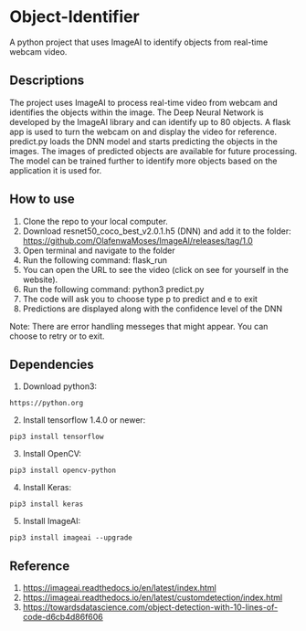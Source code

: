 # Object-Identifier
A python project that uses ImageAI to identify objects from real-time webcam video.

## Descriptions

The project uses ImageAI to process real-time video from webcam and identifies the objects within the image. 
The Deep Neural Network is developed by the ImageAI library and can identify up to 80 objects. 
A flask app is used to turn the webcam on and display the video for reference. predict.py loads the DNN model and 
starts predicting the objects in the images.
The images of predicted objects are available for future processing.
The model can be trained further to identify more objects based on the application it is used for.

## How to use

1. Clone the repo to your local computer.
2. Download resnet50_coco_best_v2.0.1.h5 (DNN) and add it to the folder: https://github.com/OlafenwaMoses/ImageAI/releases/tag/1.0 
3. Open terminal and navigate to the folder
4. Run the following command: flask_run
5. You can open the URL to see the video (click on see for yourself in the website).
6. Run the following command: python3 predict.py
7. The code will ask you to choose type p to predict and e to exit
8. Predictions are displayed along with the confidence level of the DNN

Note: There are error handling messeges that might appear. You can choose to retry or to exit.

## Dependencies

1. Download python3: 

```https://python.org```

2. Install tensorflow 1.4.0 or newer: 

```pip3 install tensorflow```

3. Install OpenCV: 

```pip3 install opencv-python```

4. Install Keras: 

```pip3 install keras```

5. Install ImageAI: 

```pip3 install imageai --upgrade```

## Reference

1. https://imageai.readthedocs.io/en/latest/index.html
2. https://imageai.readthedocs.io/en/latest/customdetection/index.html
3. https://towardsdatascience.com/object-detection-with-10-lines-of-code-d6cb4d86f606
